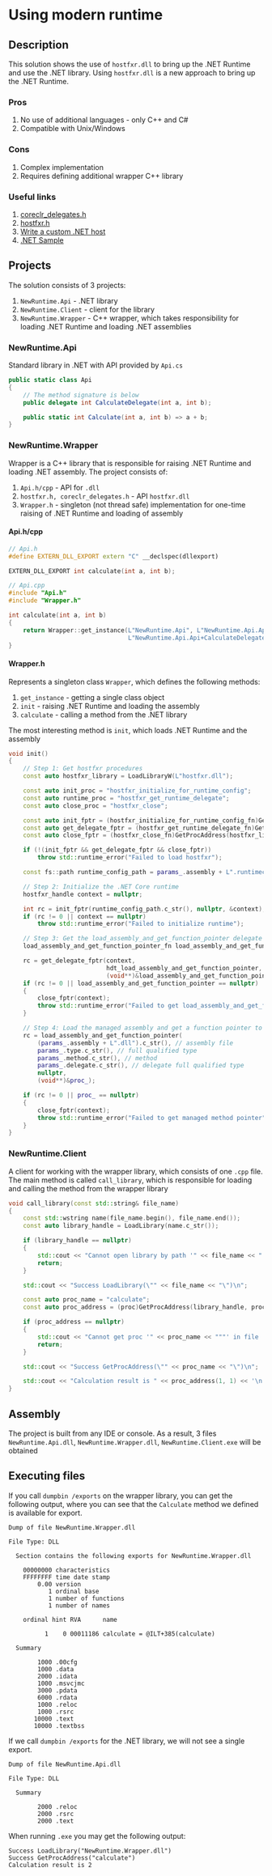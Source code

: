# Using modern runtime

## Description

This solution shows the use of `hostfxr.dll` to bring up the .NET Runtime and use the .NET library.
Using `hostfxr.dll` is a new approach to bring up the .NET Runtime.

### Pros

1. No use of additional languages - only C++ and C#
2. Compatible with Unix/Windows

### Cons

1. Complex implementation
2. Requires defining additional wrapper C++ library

### Useful links

1. [coreclr_delegates.h](https://github.com/dotnet/runtime/blob/main/src/native/corehost/coreclr_delegates.h)
2. [hostfxr.h](https://github.com/dotnet/runtime/blob/main/src/native/corehost/hostfxr.h)
3. [Write a custom .NET host](https://learn.microsoft.com/en-us/dotnet/core/tutorials/netcore-hosting)
4. [.NET Sample](https://github.com/dotnet/samples/tree/main/core/hosting)

## Projects

The solution consists of 3 projects:

1. `NewRuntime.Api` - .NET library
2. `NewRuntime.Client` - client for the library
3. `NewRuntime.Wrapper` - C++ wrapper, which takes responsibility for loading .NET Runtime and loading .NET
   assemblies

### NewRuntime.Api

Standard library in .NET with API provided by `Api.cs`

```csharp
public static class Api
{
    // The method signature is below
    public delegate int CalculateDelegate(int a, int b);

    public static int Calculate(int a, int b) => a + b;
}
```

### NewRuntime.Wrapper

Wrapper is a C++ library that is responsible for raising .NET Runtime and loading .NET assembly. The project consists
of:

1. `Api.h/cpp` - API for `.dll`
2. `hostfxr.h, coreclr_delegates.h` - API `hostfxr.dll`
3. `Wrapper.h` - singleton (not thread safe) implementation for one-time raising of .NET Runtime and loading of assembly

#### Api.h/cpp

```c++
// Api.h
#define EXTERN_DLL_EXPORT extern "C" __declspec(dllexport)

EXTERN_DLL_EXPORT int calculate(int a, int b);

// Api.cpp
#include "Api.h"
#include "Wrapper.h"

int calculate(int a, int b)
{
    return Wrapper::get_instance(L"NewRuntime.Api", L"NewRuntime.Api.Api, NewRuntime.Api", L"Calculate",
                                 L"NewRuntime.Api.Api+CalculateDelegate, NewRuntime.Api")->calculate(a, b);
}
```

#### Wrapper.h

Represents a singleton class `Wrapper`, which defines the following methods:

1. `get_instance` - getting a single class object
2. `init` - raising .NET Runtime and loading the assembly
3. `calculate` - calling a method from the .NET library

The most interesting method is `init`, which loads .NET Runtime and the assembly

```c++
void init()
{
    // Step 1: Get hostfxr procedures
    const auto hostfxr_library = LoadLibraryW(L"hostfxr.dll");

    const auto init_proc = "hostfxr_initialize_for_runtime_config";
    const auto runtime_proc = "hostfxr_get_runtime_delegate";
    const auto close_proc = "hostfxr_close";

    const auto init_fptr = (hostfxr_initialize_for_runtime_config_fn)GetProcAddress(hostfxr_library, init_pr
    const auto get_delegate_fptr = (hostfxr_get_runtime_delegate_fn)GetProcAddress(hostfxr_library, runtime_
    const auto close_fptr = (hostfxr_close_fn)GetProcAddress(hostfxr_library, close_proc);

    if (!(init_fptr && get_delegate_fptr && close_fptr))
        throw std::runtime_error("Failed to load hostfxr");

    const fs::path runtime_config_path = params_.assembly + L".runtimeconfig.json";

    // Step 2: Initialize the .NET Core runtime
    hostfxr_handle context = nullptr;

    int rc = init_fptr(runtime_config_path.c_str(), nullptr, &context);
    if (rc != 0 || context == nullptr)
        throw std::runtime_error("Failed to initialize runtime");

    // Step 3: Get the load_assembly_and_get_function_pointer delegate
    load_assembly_and_get_function_pointer_fn load_assembly_and_get_function_pointer = nullptr;

    rc = get_delegate_fptr(context,
                           hdt_load_assembly_and_get_function_pointer,
                           (void**)&load_assembly_and_get_function_pointer);
    if (rc != 0 || load_assembly_and_get_function_pointer == nullptr)
    {
        close_fptr(context);
        throw std::runtime_error("Failed to get load_assembly_and_get_function_pointer delegate");
    }

    // Step 4: Load the managed assembly and get a function pointer to the C# method
    rc = load_assembly_and_get_function_pointer(
        (params_.assembly + L".dll").c_str(), // assembly file
        params_.type.c_str(), // full qualified type
        params_.method.c_str(), // method
        params_.delegate.c_str(), // delegate full qualified type
        nullptr,
        (void**)&proc_);

    if (rc != 0 || proc_ == nullptr)
    {
        close_fptr(context);
        throw std::runtime_error("Failed to get managed method pointer");
    }
}
```

### NewRuntime.Client

A client for working with the wrapper library, which consists of one `.cpp` file.
The main method is called `call_library`, which is responsible for loading and calling the method from the wrapper
library

```c++
void call_library(const std::string& file_name)
{
    const std::wstring name(file_name.begin(), file_name.end());
    const auto library_handle = LoadLibrary(name.c_str());

    if (library_handle == nullptr)
    {
        std::cout << "Cannot open library by path '" << file_name << "'\n";
        return;
    }

    std::cout << "Success LoadLibrary(\"" << file_name << "\")\n";

    const auto proc_name = "calculate";
    const auto proc_address = (proc)GetProcAddress(library_handle, proc_name);

    if (proc_address == nullptr)
    {
        std::cout << "Cannot get proc '" << proc_name << """' in file '" << file_name << "'\n";
        return;
    }

    std::cout << "Success GetProcAddress(\"" << proc_name << "\")\n";

    std::cout << "Calculation result is " << proc_address(1, 1) << '\n';
}
```

## Assembly

The project is built from any IDE or console.
As a result, 3 files `NewRuntime.Api.dll`, `NewRuntime.Wrapper.dll`, `NewRuntime.Client.exe` will be obtained

## Executing files

If you call `dumpbin /exports` on the wrapper library, you can get the following output, where you can see that the
`Calculate` method we defined is available for export.

```dumpbin
Dump of file NewRuntime.Wrapper.dll

File Type: DLL

  Section contains the following exports for NewRuntime.Wrapper.dll

    00000000 characteristics
    FFFFFFFF time date stamp
        0.00 version
           1 ordinal base
           1 number of functions
           1 number of names

    ordinal hint RVA      name

          1    0 00011186 calculate = @ILT+385(calculate)

  Summary

        1000 .00cfg
        1000 .data
        2000 .idata
        1000 .msvcjmc
        3000 .pdata
        6000 .rdata
        1000 .reloc
        1000 .rsrc
       10000 .text
       10000 .textbss
```

If we call `dumpbin /exports` for the .NET library, we will not see a single export.

```dumpbin
Dump of file NewRuntime.Api.dll

File Type: DLL

  Summary

        2000 .reloc
        2000 .rsrc
        2000 .text
```

When running `.exe` you may get the following output:

```console
Success LoadLibrary("NewRuntime.Wrapper.dll")
Success GetProcAddress("calculate")
Calculation result is 2
```
